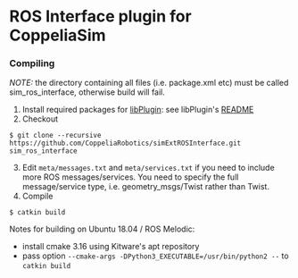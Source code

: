 # ROS Interface plugin for CoppeliaSim

### Compiling

_NOTE:_ the directory containing all files (i.e. package.xml etc) must be called sim_ros_interface, otherwise build will fail.

1. Install required packages for [libPlugin](https://github.com/CoppeliaRobotics/libPlugin): see libPlugin's [README](external/libPlugin/README.md)
2. Checkout
```
$ git clone --recursive https://github.com/CoppeliaRobotics/simExtROSInterface.git sim_ros_interface
```
3. Edit `meta/messages.txt` and `meta/services.txt` if you need to include more ROS messages/services. You need to specify the full message/service type, i.e. geometry_msgs/Twist rather than Twist.
4. Compile
```
$ catkin build
```

Notes for building on Ubuntu 18.04 / ROS Melodic:

 - install cmake 3.16 using Kitware's apt repository
 - pass option `--cmake-args -DPython3_EXECUTABLE=/usr/bin/python2 --` to `catkin build`
